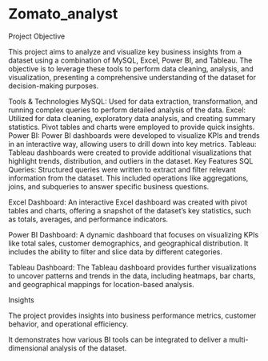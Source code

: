 # Zomato_analyst
Project Objective

This project aims to analyze and visualize key business insights from a dataset using a combination of MySQL, Excel, Power BI, and Tableau. The objective is to leverage these tools to perform data cleaning, analysis, and visualization, presenting a comprehensive understanding of the dataset for decision-making purposes.

Tools & Technologies MySQL: Used for data extraction, transformation, and running complex queries to perform detailed analysis of the data. Excel: Utilized for data cleaning, exploratory data analysis, and creating summary statistics. Pivot tables and charts were employed to provide quick insights. Power BI: Power BI dashboards were developed to visualize KPIs and trends in an interactive way, allowing users to drill down into key metrics. Tableau: Tableau dashboards were created to provide additional visualizations that highlight trends, distribution, and outliers in the dataset. Key Features SQL Queries: Structured queries were written to extract and filter relevant information from the dataset. This included operations like aggregations, joins, and subqueries to answer specific business questions.

Excel Dashboard: An interactive Excel dashboard was created with pivot tables and charts, offering a snapshot of the dataset’s key statistics, such as totals, averages, and performance indicators.

Power BI Dashboard: A dynamic dashboard that focuses on visualizing KPIs like total sales, customer demographics, and geographical distribution. It includes the ability to filter and slice data by different categories.

Tableau Dashboard: The Tableau dashboard provides further visualizations to uncover patterns and trends in the data, including heatmaps, bar charts, and geographical mappings for location-based analysis.

Insights

The project provides insights into business performance metrics, customer behavior, and operational efficiency.

It demonstrates how various BI tools can be integrated to deliver a multi-dimensional analysis of the dataset.
